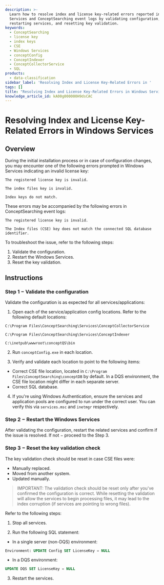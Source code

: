 ```yaml
---
description: >-
  Learn how to resolve index and license key-related errors reported in Windows
  Services and ConceptSearching event logs by validating configuration,
  restarting services, and resetting key validation.
keywords:
  - ConceptSearching
  - license key
  - index keys
  - CSE
  - Windows Services
  - conceptConfig
  - ConceptIndexer
  - ConceptCollectorService
  - SQL
products:
  - data-classification
sidebar_label: 'Resolving Index and License Key-Related Errors in '
tags: []
title: "Resolving Index and License Key-Related Errors in Windows Services"
knowledge_article_id: kA00g000000H9dsCAC
---
```


# Resolving Index and License Key-Related Errors in Windows Services

## Overview

During the initial installation process or in case of configuration changes, you may encounter one of the following errors prompted in Windows Services indicating an invalid license key:

```
The registered license key is invalid.
```

```
The index files key is invalid.
```

```
Index keys do not match.
```

These errors may be accompanied by the following errors in ConceptSearching event logs:

```
The registered license key is invalid.
```

```
The Index files (CSE) key does not match the connected SQL database identifier.
```

To troubleshoot the issue, refer to the following steps:

1. Validate the configuration.
2. Restart the Windows Services.
3. Reset the key validation.

## Instructions

### Step 1 − Validate the configuration

Validate the configuration is as expected for all services/applications:

1. Open each of the service/application config locations. Refer to the following default locations:

```text
C:\Program Files\ConceptSearching\Services\ConceptCollectorService
```

```text
C:\Program Files\ConceptSearching\Services\ConceptIndexer
```

```text
C:\inetpub\wwwroot\conceptQS\bin
```

2. Run `conceptConfig.exe` in each location.

3. Verify and validate each location to point to the following items:

- Correct CSE file location, located in `C:\Program Files\ConceptSearching\conceptDB` by default. In a DQS environment, the CSE file location might differ in each separate server.
- Correct SQL database.

4. If you're using Windows Authentication, ensure the services and application pools are configured to run under the correct user. You can verify this via `services.msc` and `inetmgr` respectively.

### Step 2 − Restart the Windows Services

After validating the configuration, restart the related services and confirm if the issue is resolved. If not − proceed to the Step 3.

### Step 3 − Reset the key validation check

The key validation check should be reset in case CSE files were:

- Manually replaced.
- Moved from another system.
- Updated manually.

> IMPORTANT: The validation check should be reset only after you've confirmed the configuration is correct. While resetting the validation will allow the services to begin processing files, it may lead to the index corruption (if services are pointing to wrong files).

Refer to the following steps:

1. Stop all services.

2. Run the following SQL statement:

- In a single server (non-DQS) environment:

```sql
Environment: UPDATE Config SET LicenseKey = NULL
```

- In a DQS environment:

```sql
UPDATE DQS SET LicenseKey = NULL
```

3. Restart the services.
